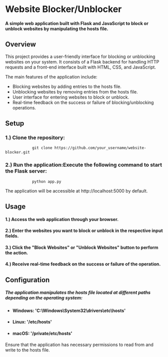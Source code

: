 # Website Blocker/Unblocker
#### A simple web application built with Flask and JavaScript to block or unblock websites by manipulating the hosts file.

## Overview
This project provides a user-friendly interface for blocking or unblocking websites on your system. It consists of a Flask backend for handling HTTP requests and a front-end interface built with HTML, CSS, and JavaScript.

The main features of the application include:
* Blocking websites by adding entries to the hosts file.
* Unblocking websites by removing entries from the hosts file.
* User interface for entering websites to block or unblock.
* Real-time feedback on the success or failure of blocking/unblocking operations.

## Setup
### 1.) Clone the repository:
                git clone https://github.com/your_username/website-blocker.git
### 2.) Run the application:Execute the following command to start the Flask server:
                python app.py
The application will be accessible at http://localhost:5000 by default.

## Usage
 ####  1.) Access the web application through your browser.
 ####  2.) Enter the websites you want to block or unblock in the respective input fields.
 ####  3.) Click the "Block Websites" or "Unblock Websites" button to perform the action.
 ####  4.) Receive real-time feedback on the success or failure of the operation.

## Configuration
##### The application manipulates the hosts file located at different paths depending on the operating system:
* ####  Windows: 'C:\Windows\System32\drivers\etc\hosts'
* ####  Linux: '/etc/hosts'
* ####  macOS: '/private/etc/hosts'
Ensure that the application has necessary permissions to read from and write to the hosts file.
